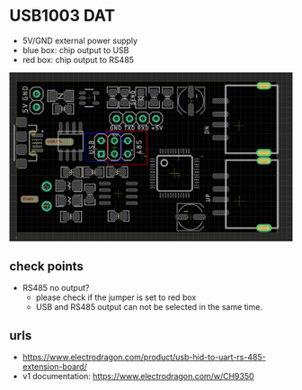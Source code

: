 
# USB1003 DAT

- 5V/GND external power supply
- blue box: chip output to USB
- red  box: chip output to RS485



![](02-02-17-10-04-2023.png)


## check points

- RS485 no output? 
  - please check if the jumper is set to red box
  - USB and RS485 output can not be selected in the same time.



## urls 

- https://www.electrodragon.com/product/usb-hid-to-uart-rs-485-extension-board/
- v1 documentation: https://www.electrodragon.com/w/CH9350


